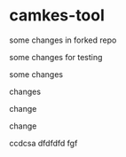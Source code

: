 # camkes-tool

some changes in forked repo

some changes for testing

some changes

changes

change

change

ccdcsa
dfdfdfd
fgf

